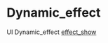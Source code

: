 # Dynamic_effect
UI Dynamic_effect
[effect_show](https://ars-1300278465.cos.ap-shenzhen-fsi.myqcloud.com/movie_ars.mp4)
